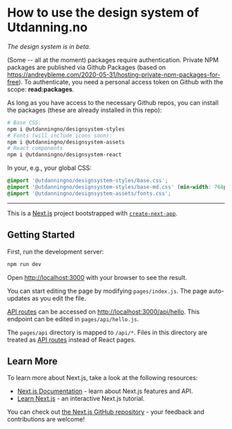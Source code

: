 # How to use the design system of Utdanning.no

*The design system is in beta.*

(Some -- all at the moment) packages require authentication. Private NPM packages are published via Github Packages (based on https://andreybleme.com/2020-05-31/hosting-private-npm-packages-for-free). To authenticate, you need a personal access token on Github with the scope: **read:packages**.

As long as you have access to the necessary Github repos, you can install the packages (these are already installed in this repo):

```sh
# Base CSS:
npm i @utdanningno/designsystem-styles
# Fonts (will include icons soon):
npm i @utdanningno/designsystem-assets
# React components
npm i @utdanningno/designsystem-react
```

In your, e.g., your global CSS:

```css
@import '@utdanningno/designsystem-styles/base.css';
@import '@utdanningno/designsystem-styles/base-md.css' (min-width: 768px);
@import '@utdanningno/designsystem-assets/fonts.css';
```

---

This is a [Next.js](https://nextjs.org/) project bootstrapped with [`create-next-app`](https://github.com/vercel/next.js/tree/canary/packages/create-next-app).

## Getting Started

First, run the development server:

```bash
npm run dev
```

Open [http://localhost:3000](http://localhost:3000) with your browser to see the result.

You can start editing the page by modifying `pages/index.js`. The page auto-updates as you edit the file.

[API routes](https://nextjs.org/docs/api-routes/introduction) can be accessed on [http://localhost:3000/api/hello](http://localhost:3000/api/hello). This endpoint can be edited in `pages/api/hello.js`.

The `pages/api` directory is mapped to `/api/*`. Files in this directory are treated as [API routes](https://nextjs.org/docs/api-routes/introduction) instead of React pages.

## Learn More

To learn more about Next.js, take a look at the following resources:

- [Next.js Documentation](https://nextjs.org/docs) - learn about Next.js features and API.
- [Learn Next.js](https://nextjs.org/learn) - an interactive Next.js tutorial.

You can check out [the Next.js GitHub repository](https://github.com/vercel/next.js/) - your feedback and contributions are welcome!
